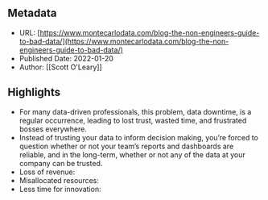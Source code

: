 ## Metadata
* URL: [https://www.montecarlodata.com/blog-the-non-engineers-guide-to-bad-data/](https://www.montecarlodata.com/blog-the-non-engineers-guide-to-bad-data/)
* Published Date: 2022-01-20
* Author: [[Scott O'Leary]]

## Highlights
* For many data-driven professionals, this problem, data downtime, is a regular occurrence, leading to lost trust, wasted time, and frustrated bosses everywhere.
* Instead of trusting your data to inform decision making, you’re forced to question whether or not your team’s reports and dashboards are reliable, and in the long-term, whether or not any of the data at your company can be trusted.
* Loss of revenue:
* Misallocated resources:
* Less time for innovation: